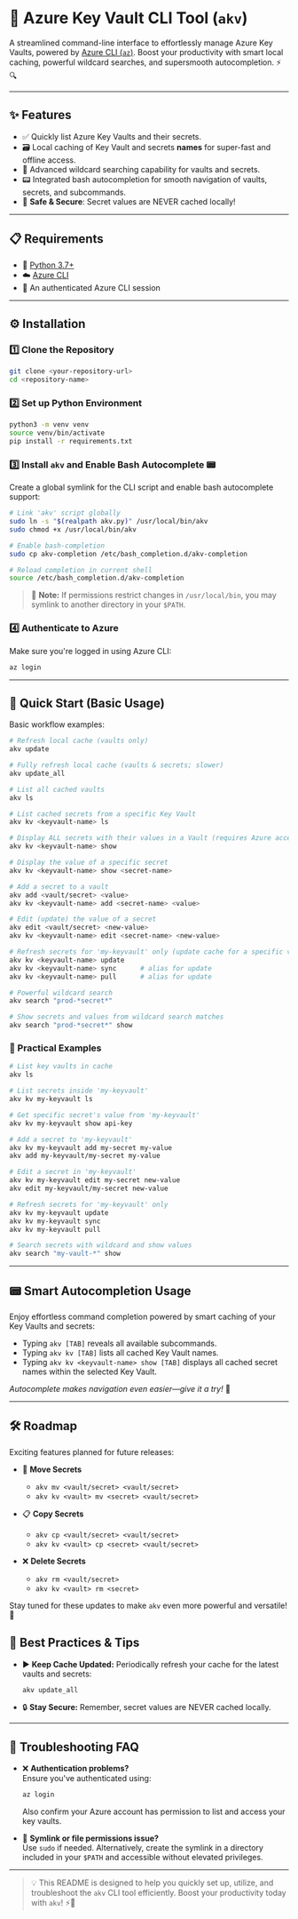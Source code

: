 # 🚀 Azure Key Vault CLI Tool (`akv`)

A streamlined command-line interface to effortlessly manage Azure Key Vaults, powered by [Azure CLI (`az`)](https://docs.microsoft.com/cli/azure/install-azure-cli). Boost your productivity with smart local caching, powerful wildcard searches, and supersmooth autocompletion. ⚡️🔍

---

## ✨ Features

- ✅ Quickly list Azure Key Vaults and their secrets.
- 🗃️ Local caching of Key Vault and secrets **names** for super-fast and offline access.
- 🔎 Advanced wildcard searching capability for vaults and secrets.
- 📟 Integrated bash autocompletion for smooth navigation of vaults, secrets, and subcommands.
- 🔐 **Safe & Secure**: Secret values are NEVER cached locally!

---

## 📋 Requirements

- 🐍 [Python 3.7+](https://www.python.org/downloads/)
- ☁️ [Azure CLI](https://docs.microsoft.com/cli/azure/install-azure-cli)
- 🔑 An authenticated Azure CLI session

---

## ⚙️ Installation

### 1️⃣ Clone the Repository

```bash
git clone <your-repository-url>
cd <repository-name>
```

### 2️⃣ Set up Python Environment

```bash
python3 -m venv venv
source venv/bin/activate
pip install -r requirements.txt
```

### 3️⃣ Install `akv` and Enable Bash Autocomplete 📟

Create a global symlink for the CLI script and enable bash autocomplete support:

```bash
# Link 'akv' script globally
sudo ln -s "$(realpath akv.py)" /usr/local/bin/akv
sudo chmod +x /usr/local/bin/akv

# Enable bash-completion
sudo cp akv-completion /etc/bash_completion.d/akv-completion

# Reload completion in current shell
source /etc/bash_completion.d/akv-completion
```

> 📝 **Note:** If permissions restrict changes in `/usr/local/bin`, you may symlink to another directory in your `$PATH`.

### 4️⃣ Authenticate to Azure

Make sure you're logged in using Azure CLI:

```bash
az login
```

---

## 🚩 Quick Start (Basic Usage)

Basic workflow examples:

```bash
# Refresh local cache (vaults only)
akv update

# Fully refresh local cache (vaults & secrets; slower)
akv update_all

# List all cached vaults
akv ls

# List cached secrets from a specific Key Vault
akv kv <keyvault-name> ls

# Display ALL secrets with their values in a Vault (requires Azure access)
akv kv <keyvault-name> show

# Display the value of a specific secret
akv kv <keyvault-name> show <secret-name>

# Add a secret to a vault
akv add <vault/secret> <value>
akv kv <keyvault-name> add <secret-name> <value>

# Edit (update) the value of a secret
akv edit <vault/secret> <new-value>
akv kv <keyvault-name> edit <secret-name> <new-value>

# Refresh secrets for 'my-keyvault' only (update cache for a specific vault)
akv kv <keyvault-name> update
akv kv <keyvault-name> sync      # alias for update
akv kv <keyvault-name> pull      # alias for update

# Powerful wildcard search
akv search "prod-*secret*"

# Show secrets and values from wildcard search matches
akv search "prod-*secret*" show
```

### 📖 Practical Examples

```bash
# List key vaults in cache
akv ls

# List secrets inside 'my-keyvault'
akv kv my-keyvault ls

# Get specific secret's value from 'my-keyvault'
akv kv my-keyvault show api-key

# Add a secret to 'my-keyvault'
akv kv my-keyvault add my-secret my-value
akv add my-keyvault/my-secret my-value

# Edit a secret in 'my-keyvault'
akv kv my-keyvault edit my-secret new-value
akv edit my-keyvault/my-secret new-value

# Refresh secrets for 'my-keyvault' only
akv kv my-keyvault update
akv kv my-keyvault sync
akv kv my-keyvault pull

# Search secrets with wildcard and show values
akv search "my-vault-*" show
```

---

## 📟 Smart Autocompletion Usage

Enjoy effortless command completion powered by smart caching of your Key Vaults and secrets:

- Typing `akv [TAB]` reveals all available subcommands.
- Typing `akv kv [TAB]` lists all cached Key Vault names.
- Typing `akv kv <keyvault-name> show [TAB]` displays all cached secret names within the selected Key Vault.

*Autocomplete makes navigation even easier—give it a try!* 🚀

---
## 🛠️ Roadmap

Exciting features planned for future releases:

- 🔀 **Move Secrets**  
    - `akv mv <vault/secret> <vault/secret>`  
    - `akv kv <vault> mv <secret> <vault/secret>`  

- 📋 **Copy Secrets**  
    - `akv cp <vault/secret> <vault/secret>`  
    - `akv kv <vault> cp <secret> <vault/secret>`  

- ❌ **Delete Secrets**  
    - `akv rm <vault/secret>`  
    - `akv kv <vault> rm <secret>`  

Stay tuned for these updates to make `akv` even more powerful and versatile! 🚀

## 📌 Best Practices & Tips

- ▶️ **Keep Cache Updated:** Periodically refresh your cache for the latest vaults and secrets:
  ```sh
  akv update_all
  ```

- 🔒 **Stay Secure:** Remember, secret values are NEVER cached locally.

---

## 📡 Troubleshooting FAQ

- ❌ **Authentication problems?**  
  Ensure you've authenticated using:
  ```sh
  az login
  ```
  Also confirm your Azure account has permission to list and access your key vaults.

- 🚧 **Symlink or file permissions issue?**  
  Use `sudo` if needed. Alternatively, create the symlink in a directory included in your `$PATH` and accessible without elevated privileges.

---

> 💡 This README is designed to help you quickly set up, utilize, and troubleshoot the `akv` CLI tool efficiently. Boost your productivity today with `akv`! ⚡️🔑

